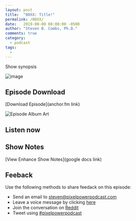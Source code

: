 ```yaml
---
layout: post
title:  "00XX: Title!"
permalink: /00XX/
date:   2019-00-00 08:00:00 -0500
author: "Steven B. Combs, Ph.D."
comments: true
category:
  - podcast
tags:
  -
---
```


Show synopsis

![image](/images/posts/2020-00-00-title.jpg)


## Episode Download

[Download Episode](anchor.fm link)

![Episode Album Art](/images/album-art/2019/00XX.png)

## Listen now

<!-- embed code here and change width to 500px -->

## Show Notes

[View Enhance Show Notes](google docs link)

## Feeback

Use the following methods to share feedack on this episode:

* Send an email to <steven@pixelpowerpodcast.com>
* Leave a voice message by clicking [here](https://anchor.fm/pixelpowerpodcast/message)
* Join the conversation on [Reddit](https://www.reddit.com/r/pixelpowerpodcast/)
* Tweet using [#pixelpowerpodcast](https://twitter.com/search?q=%23pixelpowerpodcast&src=typed_query)
